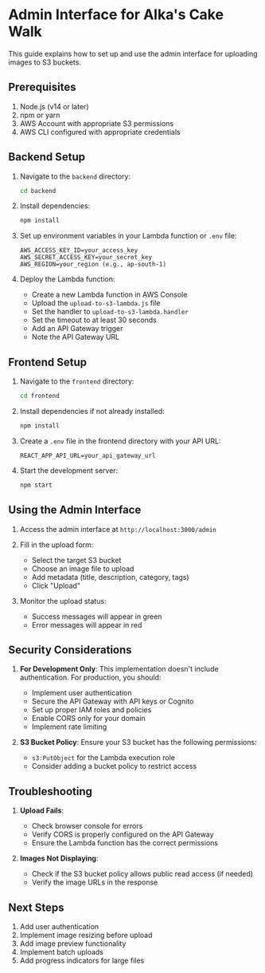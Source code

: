 # Admin Interface for Alka's Cake Walk

This guide explains how to set up and use the admin interface for uploading images to S3 buckets.

## Prerequisites

1. Node.js (v14 or later)
2. npm or yarn
3. AWS Account with appropriate S3 permissions
4. AWS CLI configured with appropriate credentials

## Backend Setup

1. Navigate to the `backend` directory:
   ```bash
   cd backend
   ```

2. Install dependencies:
   ```bash
   npm install
   ```

3. Set up environment variables in your Lambda function or `.env` file:
   ```
   AWS_ACCESS_KEY_ID=your_access_key
   AWS_SECRET_ACCESS_KEY=your_secret_key
   AWS_REGION=your_region (e.g., ap-south-1)
   ```

4. Deploy the Lambda function:
   - Create a new Lambda function in AWS Console
   - Upload the `upload-to-s3-lambda.js` file
   - Set the handler to `upload-to-s3-lambda.handler`
   - Set the timeout to at least 30 seconds
   - Add an API Gateway trigger
   - Note the API Gateway URL

## Frontend Setup

1. Navigate to the `frontend` directory:
   ```bash
   cd frontend
   ```

2. Install dependencies if not already installed:
   ```bash
   npm install
   ```

3. Create a `.env` file in the frontend directory with your API URL:
   ```
   REACT_APP_API_URL=your_api_gateway_url
   ```

4. Start the development server:
   ```bash
   npm start
   ```

## Using the Admin Interface

1. Access the admin interface at `http://localhost:3000/admin`

2. Fill in the upload form:
   - Select the target S3 bucket
   - Choose an image file to upload
   - Add metadata (title, description, category, tags)
   - Click "Upload"

3. Monitor the upload status:
   - Success messages will appear in green
   - Error messages will appear in red

## Security Considerations

1. **For Development Only**: This implementation doesn't include authentication. For production, you should:
   - Implement user authentication
   - Secure the API Gateway with API keys or Cognito
   - Set up proper IAM roles and policies
   - Enable CORS only for your domain
   - Implement rate limiting

2. **S3 Bucket Policy**: Ensure your S3 bucket has the following permissions:
   - `s3:PutObject` for the Lambda execution role
   - Consider adding a bucket policy to restrict access

## Troubleshooting

1. **Upload Fails**:
   - Check browser console for errors
   - Verify CORS is properly configured on the API Gateway
   - Ensure the Lambda function has the correct permissions

2. **Images Not Displaying**:
   - Check if the S3 bucket policy allows public read access (if needed)
   - Verify the image URLs in the response

## Next Steps

1. Add user authentication
2. Implement image resizing before upload
3. Add image preview functionality
4. Implement batch uploads
5. Add progress indicators for large files
